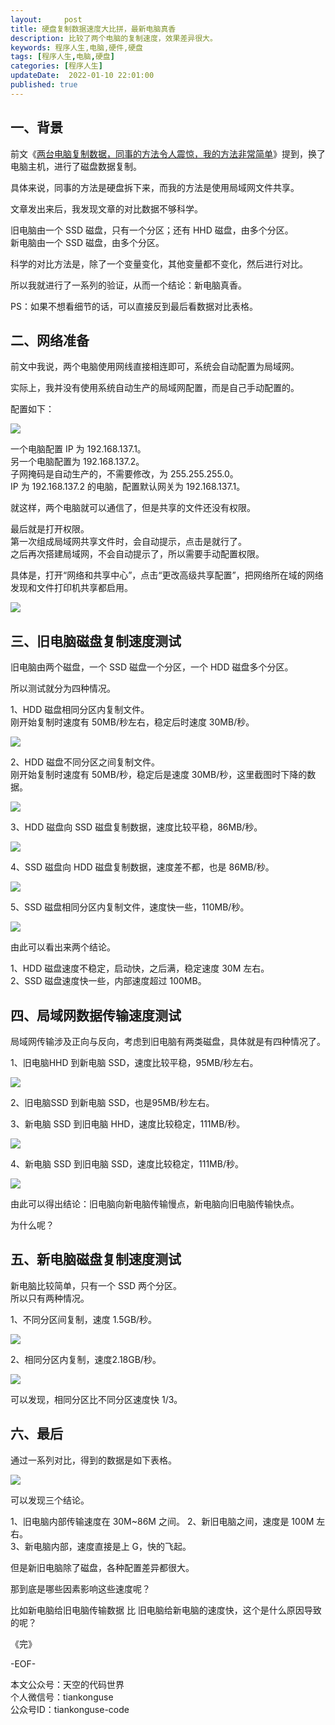 ```yaml
---   
layout:     post  
title: 硬盘复制数据速度大比拼，最新电脑真香  
description: 比较了两个电脑的复制速度，效果差异很大。       
keywords: 程序人生,电脑,硬件,硬盘  
tags: [程序人生,电脑,硬盘]    
categories: [程序人生]  
updateDate:  2022-01-10 22:01:00  
published: true  
---  
```



## 一、背景  


前文《[两台电脑复制数据，同事的方法令人震惊，我的方法非常简单](https://mp.weixin.qq.com/s/USQPHXcE2rE32Cln39Zv1g)》提到，换了电脑主机，进行了磁盘数据复制。  


具体来说，同事的方法是硬盘拆下来，而我的方法是使用局域网文件共享。  



文章发出来后，我发现文章的对比数据不够科学。  


旧电脑由一个 SSD 磁盘，只有一个分区；还有 HHD 磁盘，由多个分区。  
新电脑由一个 SSD 磁盘，由多个分区。   


科学的对比方法是，除了一个变量变化，其他变量都不变化，然后进行对比。  

 
所以我就进行了一系列的验证，从而一个结论：新电脑真香。  


PS：如果不想看细节的话，可以直接反到最后看数据对比表格。  



## 二、网络准备  


前文中我说，两个电脑使用网线直接相连即可，系统会自动配置为局域网。  


实际上，我并没有使用系统自动生产的局域网配置，而是自己手动配置的。  


配置如下：  


![](https://res2022.tiankonguse.com/images/2022/01/10/001.png) 



一个电脑配置 IP 为 192.168.137.1。  
另一个电脑配置为 192.168.137.2。  
子网掩码是自动生产的，不需要修改，为 255.255.255.0。  
IP 为 192.168.137.2 的电脑，配置默认网关为 192.168.137.1。  


就这样，两个电脑就可以通信了，但是共享的文件还没有权限。  


最后就是打开权限。  
第一次组成局域网共享文件时，会自动提示，点击是就行了。  
之后再次搭建局域网，不会自动提示了，所以需要手动配置权限。  


具体是，打开“网络和共享中心”，点击“更改高级共享配置”，把网络所在域的网络发现和文件打印机共享都启用。  



![](https://res2022.tiankonguse.com/images/2022/01/10/002.png) 



## 三、旧电脑磁盘复制速度测试  


旧电脑由两个磁盘，一个 SSD 磁盘一个分区，一个 HDD 磁盘多个分区。  


所以测试就分为四种情况。  


1、HDD 磁盘相同分区内复制文件。  
刚开始复制时速度有 50MB/秒左右，稳定后时速度 30MB/秒。  


![](https://res2022.tiankonguse.com/images/2022/01/10/003.png) 


2、HDD 磁盘不同分区之间复制文件。  
刚开始复制时速度有 50MB/秒，稳定后是速度 30MB/秒，这里截图时下降的数据。    


![](https://res2022.tiankonguse.com/images/2022/01/10/004.png) 


3、HDD 磁盘向 SSD 磁盘复制数据，速度比较平稳，86MB/秒。   


![](https://res2022.tiankonguse.com/images/2022/01/10/005.png) 


4、SSD 磁盘向 HDD 磁盘复制数据，速度差不都，也是 86MB/秒。 


![](https://res2022.tiankonguse.com/images/2022/01/10/005.png) 


5、SSD 磁盘相同分区内复制文件，速度快一些，110MB/秒。  


![](https://res2022.tiankonguse.com/images/2022/01/10/006.png) 



由此可以看出来两个结论。  


1、HDD 磁盘速度不稳定，启动快，之后满，稳定速度 30M 左右。    
2、SSD 磁盘速度快一些，内部速度超过 100MB。   



## 四、局域网数据传输速度测试


局域网传输涉及正向与反向，考虑到旧电脑有两类磁盘，具体就是有四种情况了。  


1、旧电脑HHD 到新电脑 SSD，速度比较平稳，95MB/秒左右。  


![](https://res2022.tiankonguse.com/images/2022/01/10/007.png) 


2、旧电脑SSD 到新电脑 SSD，也是95MB/秒左右。  


3、新电脑 SSD 到旧电脑 HHD，速度比较稳定，111MB/秒。  


![](https://res2022.tiankonguse.com/images/2022/01/10/008.png) 


4、新电脑 SSD 到旧电脑 SSD，速度比较稳定，111MB/秒。  


![](https://res2022.tiankonguse.com/images/2022/01/10/009.png) 


由此可以得出结论：旧电脑向新电脑传输慢点，新电脑向旧电脑传输快点。  


为什么呢？  


## 五、新电脑磁盘复制速度测试 


新电脑比较简单，只有一个 SSD 两个分区。  
所以只有两种情况。  


1、不同分区间复制，速度 1.5GB/秒。  


![](https://res2022.tiankonguse.com/images/2022/01/10/010.png) 


2、相同分区内复制，速度2.18GB/秒。  


![](https://res2022.tiankonguse.com/images/2022/01/10/011.png) 


可以发现，相同分区比不同分区速度快 1/3。  


## 六、最后  



通过一系列对比，得到的数据是如下表格。  
 

![](https://res2022.tiankonguse.com/images/2022/01/10/012.png) 



可以发现三个结论。  


1、旧电脑内部传输速度在 30M~86M 之间。 
2、新旧电脑之间，速度是 100M 左右。  
3、新电脑内部，速度直接是上 G，快的飞起。  


但是新旧电脑除了磁盘，各种配置差异都很大。  


那到底是哪些因素影响这些速度呢？  


比如新电脑给旧电脑传输数据 比 旧电脑给新电脑的速度快，这个是什么原因导致的呢？  





《完》  


-EOF-  



本文公众号：天空的代码世界  
个人微信号：tiankonguse  
公众号ID：tiankonguse-code  
  


